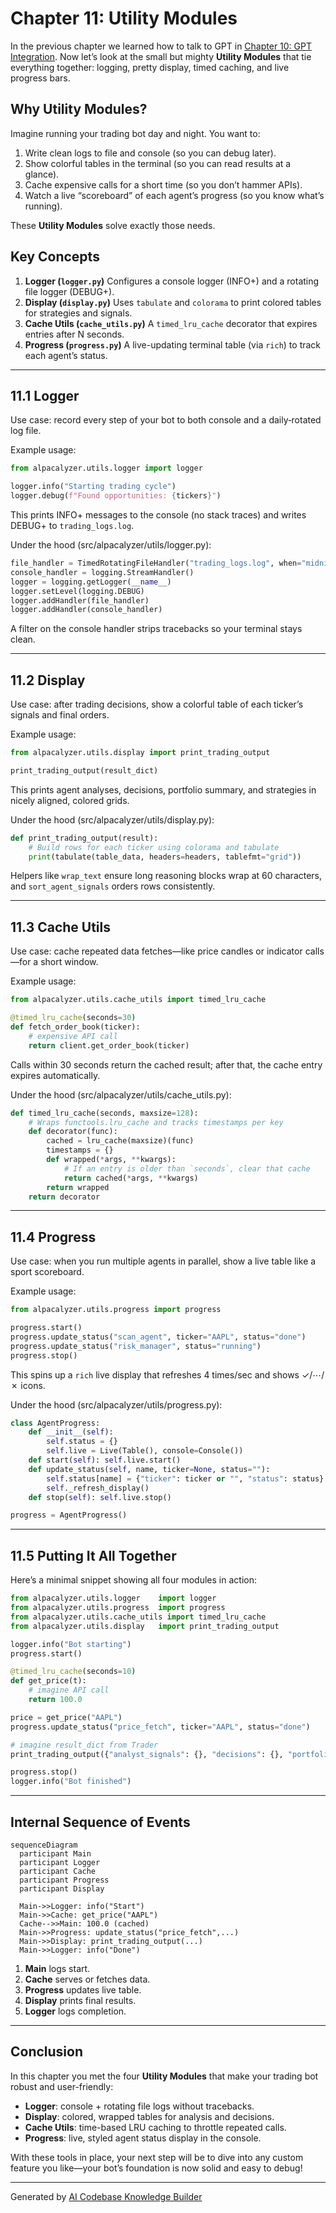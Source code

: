 # Chapter 11: Utility Modules

In the previous chapter we learned how to talk to GPT in [Chapter 10: GPT Integration](10_gpt_integration_.md). Now let’s look at the small but mighty **Utility Modules** that tie everything together: logging, pretty display, timed caching, and live progress bars.

## Why Utility Modules?

Imagine running your trading bot day and night. You want to:

1. Write clean logs to file and console (so you can debug later).
2. Show colorful tables in the terminal (so you can read results at a glance).
3. Cache expensive calls for a short time (so you don’t hammer APIs).
4. Watch a live “scoreboard” of each agent’s progress (so you know what’s running).

These **Utility Modules** solve exactly those needs.

## Key Concepts

1. **Logger (`logger.py`)**
   Configures a console logger (INFO+) and a rotating file logger (DEBUG+).
2. **Display (`display.py`)**
   Uses `tabulate` and `colorama` to print colored tables for strategies and signals.
3. **Cache Utils (`cache_utils.py`)**
   A `timed_lru_cache` decorator that expires entries after N seconds.
4. **Progress (`progress.py`)**
   A live-updating terminal table (via `rich`) to track each agent’s status.

---

## 11.1 Logger

Use case: record every step of your bot to both console and a daily‐rotated log file.

Example usage:

```python
from alpacalyzer.utils.logger import logger

logger.info("Starting trading cycle")
logger.debug(f"Found opportunities: {tickers}")
```

This prints INFO+ messages to the console (no stack traces) and writes DEBUG+ to `trading_logs.log`.

Under the hood (src/alpacalyzer/utils/logger.py):

```python
file_handler = TimedRotatingFileHandler("trading_logs.log", when="midnight")
console_handler = logging.StreamHandler()
logger = logging.getLogger(__name__)
logger.setLevel(logging.DEBUG)
logger.addHandler(file_handler)
logger.addHandler(console_handler)
```

A filter on the console handler strips tracebacks so your terminal stays clean.

---

## 11.2 Display

Use case: after trading decisions, show a colorful table of each ticker’s signals and final orders.

Example usage:

```python
from alpacalyzer.utils.display import print_trading_output

print_trading_output(result_dict)
```

This prints agent analyses, decisions, portfolio summary, and strategies in nicely aligned, colored grids.

Under the hood (src/alpacalyzer/utils/display.py):

```python
def print_trading_output(result):
    # Build rows for each ticker using colorama and tabulate
    print(tabulate(table_data, headers=headers, tablefmt="grid"))
```

Helpers like `wrap_text` ensure long reasoning blocks wrap at 60 characters, and `sort_agent_signals` orders rows consistently.

---

## 11.3 Cache Utils

Use case: cache repeated data fetches—like price candles or indicator calls—for a short window.

Example usage:

```python
from alpacalyzer.utils.cache_utils import timed_lru_cache

@timed_lru_cache(seconds=30)
def fetch_order_book(ticker):
    # expensive API call
    return client.get_order_book(ticker)
```

Calls within 30 seconds return the cached result; after that, the cache entry expires automatically.

Under the hood (src/alpacalyzer/utils/cache_utils.py):

```python
def timed_lru_cache(seconds, maxsize=128):
    # Wraps functools.lru_cache and tracks timestamps per key
    def decorator(func):
        cached = lru_cache(maxsize)(func)
        timestamps = {}
        def wrapped(*args, **kwargs):
            # If an entry is older than `seconds`, clear that cache
            return cached(*args, **kwargs)
        return wrapped
    return decorator
```

---

## 11.4 Progress

Use case: when you run multiple agents in parallel, show a live table like a sport scoreboard.

Example usage:

```python
from alpacalyzer.utils.progress import progress

progress.start()
progress.update_status("scan_agent", ticker="AAPL", status="done")
progress.update_status("risk_manager", status="running")
progress.stop()
```

This spins up a `rich` live display that refreshes 4 times/sec and shows ✓/⋯/✗ icons.

Under the hood (src/alpacalyzer/utils/progress.py):

```python
class AgentProgress:
    def __init__(self):
        self.status = {}
        self.live = Live(Table(), console=Console())
    def start(self): self.live.start()
    def update_status(self, name, ticker=None, status=""):
        self.status[name] = {"ticker": ticker or "", "status": status}
        self._refresh_display()
    def stop(self): self.live.stop()

progress = AgentProgress()
```

---

## 11.5 Putting It All Together

Here’s a minimal snippet showing all four modules in action:

```python
from alpacalyzer.utils.logger    import logger
from alpacalyzer.utils.progress  import progress
from alpacalyzer.utils.cache_utils import timed_lru_cache
from alpacalyzer.utils.display   import print_trading_output

logger.info("Bot starting")
progress.start()

@timed_lru_cache(seconds=10)
def get_price(t):
    # imagine API call
    return 100.0

price = get_price("AAPL")
progress.update_status("price_fetch", ticker="AAPL", status="done")

# imagine result_dict from Trader
print_trading_output({"analyst_signals": {}, "decisions": {}, "portfolio": {}})

progress.stop()
logger.info("Bot finished")
```

---

## Internal Sequence of Events

```mermaid
sequenceDiagram
  participant Main
  participant Logger
  participant Cache
  participant Progress
  participant Display

  Main->>Logger: info("Start")
  Main->>Cache: get_price("AAPL")
  Cache-->>Main: 100.0 (cached)
  Main->>Progress: update_status("price_fetch",...)
  Main->>Display: print_trading_output(...)
  Main->>Logger: info("Done")
```

1. **Main** logs start.
2. **Cache** serves or fetches data.
3. **Progress** updates live table.
4. **Display** prints final results.
5. **Logger** logs completion.

---

## Conclusion

In this chapter you met the four **Utility Modules** that make your trading bot robust and user-friendly:

- **Logger**: console + rotating file logs without tracebacks.
- **Display**: colored, wrapped tables for analysis and decisions.
- **Cache Utils**: time-based LRU caching to throttle repeated calls.
- **Progress**: live, styled agent status display in the console.

With these tools in place, your next step will be to dive into any custom feature you like—your bot’s foundation is now solid and easy to debug!

---

Generated by [AI Codebase Knowledge Builder](https://github.com/The-Pocket/Tutorial-Codebase-Knowledge)
